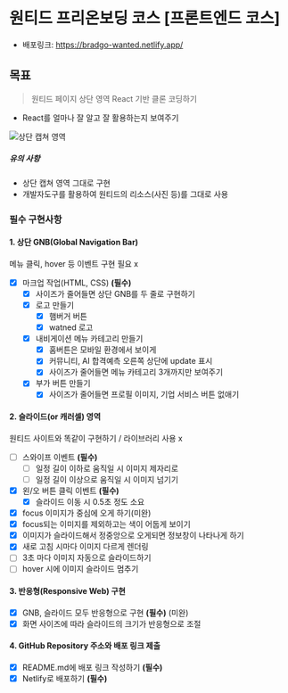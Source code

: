 # 원티드 프리온보딩 코스 [프론트엔드 코스]

- 배포링크: https://bradgo-wanted.netlify.app/

## 목표

> 원티드 페이지 상단 영역 React 기반 클론 코딩하기

- React를 얼마나 잘 알고 잘 활용하는지 보여주기

![상단 캡쳐 영역](https://www.notion.so/image/https%3A%2F%2Fs3-us-west-2.amazonaws.com%2Fsecure.notion-static.com%2F869a0685-508c-4507-9acb-450f44ffa0b5%2FUntitled.png?table=block&id=fe51fbc2-762d-4606-9f49-fa391cd13b9e&spaceId=4b97eaca-7938-4c43-b27c-a0c55795a841&width=2000&userId=13d5f1d1-9943-4b72-bcfc-6bcdb668b248&cache=v2)

##### 유의 사항

- 상단 캡쳐 영역 그대로 구현
- 개발자도구를 활용하여 원티드의 리소스(사진 등)를 그대로 사용

### 필수 구현사항

#### 1. 상단 GNB(Global Navigation Bar)

메뉴 클릭, hover 등 이벤트 구현 필요 x

- [x] 마크업 작업(HTML, CSS) **(필수)**
  - [x] 사이즈가 줄어들면 상단 GNB를 두 줄로 구현하기
  - [x] 로고 만들기
    - [x] 햄버거 버튼
    - [x] watned 로고
  - [x] 내비게이션 메뉴 카테고리 만들기
    - [x] 홈버튼은 모바일 환경에서 보이게
    - [x] 커뮤니티, AI 합격예측 오른쪽 상단에 update 표시
    - [x] 사이즈가 줄어들면 메뉴 카테고리 3개까지만 보여주기
  - [x] 부가 버튼 만들기
    - [x] 사이즈가 줄어들면 프로필 이미지, 기업 서비스 버튼 없애기

#### 2. 슬라이드(or 캐러셀) 영역

원티드 사이트와 똑같이 구현하기 / 라이브러리 사용 x

- [ ] 스와이프 이벤트 **(필수)**
  - [ ] 일정 길이 이하로 움직일 시 이미지 제자리로
  - [ ] 일정 길이 이상으로 움직일 시 이미지 넘기기
- [x] 왼/오 버튼 클릭 이벤트 **(필수)**
  - [x] 슬라이드 이동 시 0.5초 정도 소요
- [x] focus 이미지가 중심에 오게 하기(미완)
- [x] focus되는 이미지를 제외하고는 색이 어둡게 보이기
- [x] 이미지가 슬라이드해서 정중앙으로 오게되면 정보창이 나타나게 하기
- [x] 새로 고침 시마다 이미지 다르게 렌더링
- [ ] 3초 마다 이미지 자동으로 슬라이드하기
- [ ] hover 시에 이미지 슬라이드 멈추기

#### 3. 반응형(Responsive Web) 구현

- [x] GNB, 슬라이드 모두 반응형으로 구현 **(필수)** (미완)
- [x] 화면 사이즈에 따라 슬라이드의 크기가 반응형으로 조절

#### 4. GitHub Repository 주소와 배포 링크 제출

- [x] README.md에 배포 링크 작성하기 **(필수)**
- [x] Netlify로 배포하기 **(필수)**
<!--
- css calc 사용시 연산 양 옆에 공백이 반드시 필요! calc(100% - 1200px)
- css float으로 동일한 간격으로 나열하기 https://www.biew.co.kr/entry/%EC%9B%B9%ED%8D%BC%EB%B8%94%EB%A6%AC%EC%85%94%EA%B0%80-%EC%95%8C%EA%B3%A0%EC%9E%88%EC%96%B4%EC%95%BC-%ED%95%A0-display-table-%EC%86%8D%EC%84%B1
- 사이즈 조절 시 categories의 상태 변경하기
  trouble
  사이즈 조절 시 categories의 상태를 어떻게 변경해야 할지 몰랐었다.
  스크린 크기가 변경될 때마다 변경되게 하고 싶었다.
  if 문을 밖에 쓰니 무한 렌더링이 발생했고, 카테고리의 개수는 줄어들어서
  원하는 대로 출력되도 원래대로 돌아오지 않았다.
  useEffect를 사용해서 screenSize를 감시하게 하고 다시 한 번 해봤다.
  무한 렌더링은 멈췄지만, 원래 카테고리 개수대로 돌아오지 않았다.
  categories.slice()로 복사해서 해보려고 했지만 이번에는 카테고리가 너무
  많아지는 현상이 있었다.
  갑자기 번뜩 초기값을 설정하면 되지! 라고 떠올랐다.
  저 카테고리들을 애초에 useState로 선언했었는데, 초깃값으로 선언해주고
  useState의 초깃값으로 가져왔다.

- 컴포넌트 명을 동적으로 넘겨서 컴포넌트 생성하기

기존 코드

```
<button type="button" className="search-button" >
  <svg xmlns="https://www.w3.org/2000/svg" xmlnsXlink="https://www.w3.org/1999/xlink" width="18" height="18" viewBox="0 0 18 18">
    <defs>
      <path id="qt2dnsql4a" d="M15.727 17.273a.563.563 0 10.796-.796l-4.875-4.875-.19-.165a.563.563 0 00-.764.028 5.063 5.063 0 111.261-2.068.562.562 0 101.073.338 6.188 6.188 0 10-1.943 2.894l4.642 4.644z"></path>
    </defs>
    <g fill="none" fillRule="evenodd">
      <use fill="#333" fillRule="nonzero" stroke="#333" strokeWidth=".3" xlinkHref="#qt2dnsql4a"></use>
    </g>
  </svg>
</button>
  ...
<button className="mobile-hamburger">
  <svg width="18" height="18" xmlns="http://www.w3.org/2000/svg">
    <defs>
      <path d="M9 7.5a1.5 1.5 0 1 1-.001 3.001A1.5 1.5 0 0 1 9 7.5zm5.05 0a1.5 1.5 0 1 1-.001 3.001A1.5 1.5 0 0 1 14.05 7.5zM4 7.5a1.5 1.5 0 1 1-.001 3.001A1.5 1.5 0 0 1 4 7.5z" id="a"></path>
    </defs>
    <g fill="none" fillRule="evenodd">
      <mask id="b" fill="#fff">
        <use xlinkHref="#a"></use>
      </mask>
      <use fill="#333" xlinkHref="#a"></use>
      <g mask="url(#b)" fill="#333">
        <path d="M0 0h18v18H0z"></path>
      </g>
    </g>
  </svg>
</button>
```

1차 개선 코드

```
<li>
  <SearchButton />
</li>
<li>
  <NoticeButton />
  <span className="aside-badge">N</span>
</li>
<li>
  <ProfileButton />
  <span className="aside-badge">N</span>
</li>
```

2차 개선 코드

````
<AsideList btn={btns} />
```

- 슬라이드가 넘어갈 때마다 중심 슬라이드 이동 구현하기
버튼을 클릭할 때마다 state를 +-1씩 변경하게 했다 .
index와 current가 같으면 밝기를 100으로 해서 강조되게 했다.
문제는 아무리 버튼을 클릭해도 슬라이드가 이동하지 않았다.
flex로 설정했던 slide-track을 float: left로 설정했다.
slide-track의 넓이와 slide-track안에 있는 slide들의 총 넓이가 같으면
flex처럼 정렬되는 것을 알게 되었다.
useRef로 slide-track을 가져왔다.
버튼을 클릭할 때마다 tanslateX를 이용해서 slide-track을 좌우로 움직이게 하려고 했다.
처음 누를 때만 움직였고, 생각한 길이와 다르게 움직였다.
useEffect를 사용하려고 했는데, current가 배열이 아니라고 안된다고 했다. 그래서 인자로 [current]를 넣어주었더니 동작했다.
움직이는 길이는 -(slide의 넓이 + slide 패딩) * current값을 설정했더니 동작했다.


- 무한 슬라이드 구현
정말 쉽지 않았다. 인터넷을 참고하려고 해도 잘 나오지도 않고 어떻게 해야할 지 모르겠었다.
한참을 이리저리 클릭만 하다가 cloneNode로 작업을 하는 javascript영상을 보았다. 하지만 리액트에서 클론노드를 어떻게 사용해야 할지 모르겠었다.
그래서 가져오는 sliderData를 spread 문법을 통해서 한 배열에 세 개로 담아버렸다.
그러나 끝은 여전히 존재했다. 그래서 또 클릭만하다가 setState를 통해서 끝에 다 달으면(특정 슬라이드가 되면) 다시 중간으로 가게 만들었다. 성공이었다. 그러나 아까 만든 이동 동작 때문에 무한처럼 보이지 않았다.
그래서 동작을 없애기 위해 state를 boolean값으로 설정했다. 그리고 true가 되면 동작을 키고 false면 끄게 만들었고, sliderData에 on, off로 css문자열을 넣었다가 너무 반복되고 낭비인 것 같았다. 그래서 slick-track의 style에 삼항 연산자를 통해 바로 넘겨버렸다.
하지만 useEffect로 동작을 꺼버리니 슬라이드가 중간으로 다시 돌아가면 motion이 실행되지 않았다. 그래서 뒤에 다시 모션을 키는 setter함수를 넣었다.
이제는 한 번 돌고 중간으로 가면 동작이 꺼졌다가, 다시 돌고 중간으로 가면 동작이 켜지는 상황이 되었다. 중간으로 돌아가는 슬라이드가 되면 바로 모션이 꺼졌다 돌아간 후에 켜지기를 원했다. 그러다가 생각난게 setTimeout()이다.
모션이 움직는 시간이 0.5초이니까 0.6초 후에는 motion이 바로 켜지게 하기 위해 setTimeout을 사용했다. 그리고 모션이 0.5초간 진행되니까 0.5초동안은 setTimeout을 통해 motion을 끄고 중간으로 슬라이드를 움직였다. 성공이었다!!
이번에는 banner 안의 텍스트 카드가 문제였다 그래서 hasMotion을 이용해서 같은 방식으로 적용했더니 성공했다!
````
